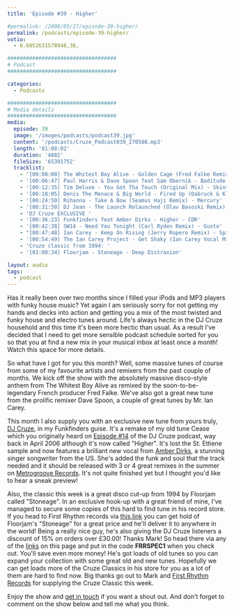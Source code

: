 ```yaml
---
title: 'Episode #39 - Higher'

#permalink: /2008/05/27/episode-39-higher/
permalink: /podcasts/episode-39-higher/
votio:
  - 8.6052631578948,38,

###################################
# Podcast
###################################

categories:
  - Podcasts

###################################
# Media details
###################################
media:
  episode: 39
  image: '/images/podcasts/podcast39.jpg'
  content: '/podcasts/Cruze_Podcast039_270508.mp3'
  length: '01:08:02'
  duration: '4082'
  fileSize: '65391752'
  tracklist:
    - '[00:00:00] The Whitest Boy Alive - Golden Cage (Fred Falke Remix) - Modular'
    - '[00:06:47] Paul Harris & Dave Spoon feat Sam Obernik - Baditude (Club Mix) - Toolroom Records'
    - '[00:12:35] Tim Deluxe - You Got Tha Touch (Original Mix) - Skint'
    - '[00:18:05] Denis The Menace & Big World - Fired Up (Dabruck & Klein Mix) - 3Beat Blue'
    - '[00:24:50] Rihanna - Take A Bow (Seamus Haji Remix) - Mercury'
    - '[00:31:50] DJ Jean - The Launch Relaunched (Olav Basoski Remix) - House Trained'
    - 'DJ Cruze EXCLUSIVE '
    - '[00:36:23] Funkfinders feat Amber Dirks - Higher - CDR'
    - '[00:42:38] SW14 - Need You Tonight (Carl Ryden Remix) - Gusto'
    - "[00:47:48] Ian Carey - Keep On Rising (Jerry Ropero Remix) - Spinnin' Records"
    - '[00:54:49] The Ian Carey Project - Get Shaky (Ian Carey Vocal Mix) - GFAB Records'
    - 'Cruze classic from 1994: '
    - '[01:00:34] Floorjam - Stoneage - Deep Distraxion'

layout: audio
tags:
  - podcast
---
```


Has it really been over two months since I filled your iPods and MP3 players with funky house music? Yet again I am seriously sorry for not getting my hands and decks into action and getting you a mix of the most twisted and funky house and electro tunes around. Life's always hectic in the DJ Cruze household and this time it's been more hectic than usual. As a result I've decided that I need to get more sensible podcast schedule sorted for you so that you at find a new mix in your musical inbox at least once a month! Watch this space for more details.

So what have I got for you this month? Well, some massive tunes of course from some of my favourite artists and remixers from the past couple of months. We kick off the show with the absolutely massive disco-style anthem from The Whitest Boy Alive as remixed by the soon-to-be-legendary French producer Fred Falke. We've also got a great new tune from the prolific remixer Dave Spoon, a couple of great tunes by Mr. Ian Carey.

This month I also supply you with an exclusive new tune from yours truly, [DJ Cruze][1], in my Funkfinders guise. It's a remake of my old tune Cease which you originally heard on [Episode #14][2] of the DJ Cruze podcast, way back in April 2006 although it's now called "Higher". It's lost the St. Ettiene sample and now features a brilliant new vocal from [Amber Dirks][3], a stunning singer songwriter from the US. She's added the funk and soul that the track needed and it should be released with 3 or 4 great remixes in the summer on [Metrogroove Records][4]. It's not quite finished yet but I thought you'd like to hear a sneak preview!

Also, the classic this week is a great disco cut-up from 1994 by Floorjam called "Stoneage". In an exclusive hook-up with a great friend of mine, I've managed to secure some copies of this hard to find tune in his record store. If you head to First Rhythm records via [this link][5] you can get hold of Floorjam's "Stoneage" for a great price and he'll deliver it to anywhere in the world! Being a really nice guy, he's also giving the DJ Cruze listeners a discount of 15% on orders over £30.00! Thanks Mark! So head there via any of the [links][5] on this page and put in the code **FRRSPEC1** when you check out. You'll save even more money! He's got loads of old tunes so you can expand your collection with some great old and new tunes. Hopefully we can get loads more of the Cruze Classics in his store for you as a lot of them are hard to find now. Big thanks go out to Mark and [First Rhythm Records][5] for supplying the Cruze Classic this week.

Enjoy the show and [get in touch][6] if you want a shout out. And don't forget to comment on the show below and tell me what you think.

[1]: http://www.djcruze.co.uk
[2]: http://www.djcruze.co.uk/cms/2006/04/21/episode-14-cease/
[3]: http://www.myspace.com/ambersings4real
[4]: http://www.myspace.com/metrogrooverecords
[5]: http://www.firstrhythm.co.uk/cruze-classics.asp?at=400
[6]: /contact
[7]: http://www.djcruze.co.uk/cms/wp-content/DownloadButton.gif
[8]: http://www.djcruzeaudio.co.uk/podcasts/Cruze_Podcast039_270508.mp3
